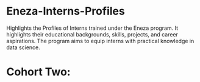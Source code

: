 # Eneza-Interns-Profiles
Highlights the Profiles of Interns trained under the Eneza program. It highlights their educational backgrounds, skills, projects, and career aspirations. The program aims to equip interns with practical knowledge in data science.

# Cohort Two:

